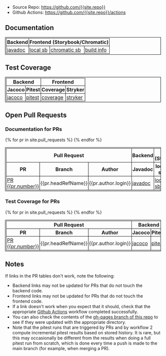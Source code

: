 
<!-- markdownlint-disable MD033 MD041 -->
<!-- disabling MD033 allows inline html -->
<!-- disabling MD041 allows starting with something other than an H1 -->

<style>
table, th, td {
  border: 1px solid black;
  padding: 2px;
  border-collapse: collapse;
}
tbody tr:nth-child(even) {background-color: #f2f2f2;}
</style>

* Source Repo: <https://github.com/{{site.repo}}>
* Github Actions: <https://github.com/{{site.repo}}/actions>

## Documentation

<table>
<thead>
<tr>
<th colspan="1" style="text-align:center">Backend</th>
<th colspan="3" style="text-align:center">Frontend (Storybook/Chromatic)</th>
</tr>
</thead>
<tbody>
<tr>
<td><a href="javadoc">javadoc</a></td>
<td><a href="storybook">local sb</a></td>
<td><a href="chromatic">chromatic sb</a></td>
<td><a href="chromatic/build.html">build info</a></td>
</tr>
</tbody>
</table>

## Test Coverage

<table>
<thead>
<tr>
<th colspan="2" style="text-align:center">Backend</th>
<th colspan="2" style="text-align:center">Frontend</th>
</tr>
<tr>
<th>Jacoco</th>
<th>Pitest</th>
<th>Coverage</th>
<th>Stryker</th>
</tr>
</thead>
<tbody>
<tr>
<td><a href="jacoco">jacoco</a></td>
<td><a href="pitest">pitest</a></td>
<td><a href="coverage">coverage</a></td>
<td><a href="stryker/mutation.html">stryker</a></td>
</tr>
</tbody>
</table>

## Open Pull Requests

### Documentation for PRs

<table>
<thead>
<tr>
<th colspan="3" style="text-align:center">Pull Request</th>
<th colspan="1" style="text-align:center">Backend</th>
<th colspan="3" style="text-align:center">Frontend (Storybook/Chromatic)</th>
</tr>
<tr>
<th>PR</th>
<th>Branch</th>
<th>Author</th>
<th>Javadoc</th>
<th>local sb</th>
<th>chromatic sb</th>
<th>build info</th>
</tr>
</thead>
<tbody>
{% for pr in site.pull_requests %}
<tr>
<td><a href="{{pr.url}}">PR {{pr.number}}</a></td>
<td>{{pr.headRefName}}</td>
<td>{{pr.author.login}}</td>
<td><a href="prs/{{pr.number}}/javadoc">javadoc</a></td>
<td><a href="prs/{{pr.number}}/storybook">local sb</a></td>
<td><a href="prs/{{pr.number}}/chromatic">chromatic sb</a></td>
<td><a href="prs/{{pr.number}}/chromatic/build.html">build info</a></td>
</tr>
{% endfor %}
</tbody>
</table>

### Test Coverage for PRs

<table>
<thead>
<tr>
<th colspan="3" style="text-align:center">Pull Request</th>
<th colspan="2" style="text-align:center">Backend</th>
<th colspan="2" style="text-align:center">Frontend</th>
</tr>
<tr>
<th>PR</th>
<th>Branch</th>
<th>Author</th>
<th>Jacoco</th>
<th>Pitest</th>
<th>Coverage</th>
<th>Stryker</th>
</tr>
</thead>
<tbody>
{% for pr in site.pull_requests %}
<tr>
<td><a href="{{pr.url}}">PR {{pr.number}}</a></td>
<td>{{pr.headRefName}}</td>
<td>{{pr.author.login}}</td>
<td><a href="prs/{{pr.number}}/jacoco">jacoco</a></td>
<td><a href="prs/{{pr.number}}/pitest">pitest</a></td>
<td><a href="prs/{{pr.number}}/coverage">coverage</a></td>
<td><a href="prs/{{pr.number}}/stryker/mutation.html">stryker</a></td>
</tr>
{% endfor %}
</tbody>
</table>

## Notes

If links in the PR tables don't work, note the following:

* Backend links may not be updated for PRs that do not touch the backend code.
* Frontend links may not be updated for PRs that do not touch the frontend code.
* If a link doesn't work when you expect that it should, check that the appropriate [Github Actions](https://github.com/{{site.repo}}/actions) workflow completed successfully.
* You can also check the contents of the [gh-pages branch of this repo](https://github.com/{{site.repo}}/tree/gh-pages) to see if they were updated with the appropriate directory.
* Note that the pitest runs that are triggered by PRs and by workflow 2 compute
  incremental pitest results based on stored history.  It is rare, but this may
  occasionally be different from the results when doing a full pitest run from
  scratch, which is done every time a push is made to the main branch (for example,
  when merging a PR).
